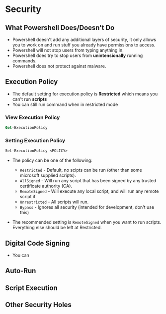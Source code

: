 # Security

## What Powershell Does/Doesn't Do

- Powershell doesn't add any additional layers of security, it only 
  allows you to work on and run stuff you already have permissions to
  access.
- Powershell will not stop users from typing anything in.
- Powershell does try to stop users from **unintensionally** running commands.
- Powershell does not protect against malware.

## Execution Policy

- The default setting for execution policy is **Restricted** which means you can't run **scripts**
- You can still run command when in restricted mode

### View Execution Policy

```ps
Get-ExecutionPolicy
```

### Setting Execution Policy

```ps
Set-ExecutionPolicy <POLICY>
```

- The policy can be one of the following:
  - `Restricted` - Default, no scipts can be run (other than some microsoft supplied scripts).
  - `AllSigned` - Will run any script that has been signed by any trusted certificate authority (CA).
  - `RemoteSigned` - Will execute any local script, and will run any remote script if
  - `Unrestricted` - All scripts will run.
  - `Bypass` - Ignores all security (intended for development, don't use this)

- The recommended setting is `RemoteSigned` when you want to run scripts. Everything else should be left at Restricted.

## Digital Code Signing

- You can 

## Auto-Run

## Script Execution

## Other Security Holes
